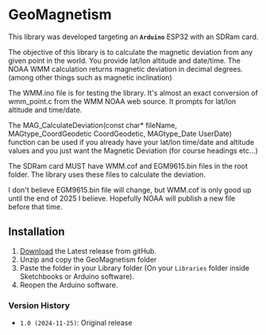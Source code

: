 # GeoMagnetism

This library was developed targeting an **`Arduino`** ESP32 with an SDRam card.

The objective of this library is to calculate the magnetic deviation from any given point in the world.
You provide lat/lon altitude and date/time.  The NOAA WMM calculation returns magnetic deviation in decimal degrees. (among other things such as magnetic inclination)

The WMM.ino file is for testing the library.  It's almost an exact conversion of wmm_point.c from the WMM NOAA web source.  It prompts for lat/lon altitude and time/date.

The MAG_CalculateDeviation(const char* fileName, MAGtype_CoordGeodetic CoordGeodetic, MAGtype_Date UserDate)
  function can be used if you already have your lat/lon time/date and altitude values and you just want the Magnetic Deviation (for course headings etc...)

The SDRam card MUST have WMM.cof and EGM9615.bin files in the root folder.  The library uses these files to calculate the deviation.  

I don't believe EGM9615.bin file will change, but WMM.cof is only good up until the end of 2025 I believe.
Hopefully NOAA will publish a new file before that time.

## Installation

1. [Download](https://github.com/DMT-Services/GeoMagnetism/GeoMagnetism.cpp) the Latest release from gitHub.
2. Unzip and copy the GeoMagnetism folder
3. Paste the folder in your Library folder (On your `Libraries` folder inside Sketchbooks or Arduino software).
4. Reopen the Arduino software.

### Version History

* `1.0 (2024-11-25)`: Original release
